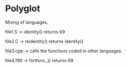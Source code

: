 # Polyglot
Mixing of languages.

file1.S -> identity() returns 69

file2.C -> reidentity() returns identity()

file3.cpp -> calls the functions coded in other languages.

file4.f90 -> fortfunc_() returns 69

